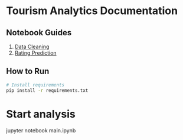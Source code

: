 # Tourism Analytics Documentation

## Notebook Guides
1. [Data Cleaning](notebooks/main.md)
2. [Rating Prediction](notebooks/rating_prediction.md)

## How to Run
```bash
# Install requirements
pip install -r requirements.txt
```
# Start analysis
jupyter notebook main.ipynb